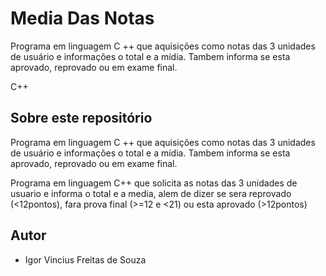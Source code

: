 # Media Das Notas  

Programa em linguagem C ++ que aquisições como notas das 3 unidades de usuário e informações o total e a mídia. Tambem informa se esta aprovado, reprovado ou em exame final.

C++
## Sobre este repositório  

Programa em linguagem C ++ que aquisições como notas das 3 unidades de usuário e informações o total e a mídia. Tambem informa se esta aprovado, reprovado ou em exame final.


Programa em linguagem C++ que solicita as notas das 3 unidades de usuario e informa o total e a media,
alem de dizer se sera reprovado (<12pontos), fara prova final (>=12 e <21) ou esta aprovado (>12pontos)

## Autor

* Igor Vincius Freitas de Souza
